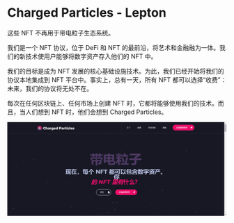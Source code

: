# Charged Particles - Lepton

这些 NFT 不再用于带电粒子生态系统。

我们是一个 NFT 协议，位于 DeFi 和 NFT 的最前沿，将艺术和金融融为一体。我们的新技术使用户能够将数字资产存入他们的 NFT 中。

我们的目标是成为 NFT 发展的核心基础设施技术。为此，我们已经开始将我们的协议本地集成到 NFT 平台中。事实上，总有一天，所有 NFT 都可以选择“收费”：未来，我们的协议将无处不在。

每次在任何区块链上、任何市场上创建 NFT 时，它都将能够使用我们的技术。而且，当人们想到 NFT 时，他们会想到 Charged Particles。

![nft](23132131.png)
